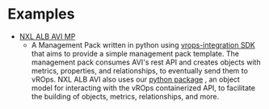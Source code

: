 Examples
========

- [NXL ALB AVI MP](https://gitlab.eng.vmware.com/cmbu-tvg/nxl-alb-avi-mp)
   - A Management Pack written in python using [vrops-integration SDK](../README.md) that aims to provide a simple 
management pack template. The management pack consumes AVI's rest API and creates objects with metrics, properties, 
and relationships, to eventually send them to vROps. NXL ALB AVI also uses our [python package](../lib/python/README.md)
, an object model for interacting with the vROps containerized API, to facilitate the building of objects, metrics, 
relationships, and more.